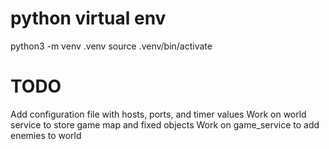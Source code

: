 # python virtual env
python3 -m venv .venv
source .venv/bin/activate

# TODO
Add configuration file with hosts, ports, and timer values 
Work on world service to store game map and fixed objects
Work on game_service to add enemies to world 
